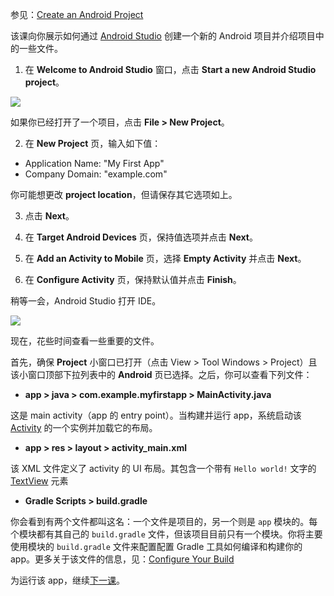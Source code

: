 参见：[Create an Android Project](https://developer.android.google.cn/training/basics/firstapp/creating-project.html)

该课向你展示如何通过 [Android Studio](https://developer.android.google.cn/studio/index.html) 创建一个新的 Android 项目并介绍项目中的一些文件。

1. 在 **Welcome to Android Studio** 窗口，点击 **Start a new Android Studio project**。

![](https://developer.android.google.cn/training/basics/firstapp/images/studio-welcome_2x.png)

如果你已经打开了一个项目，点击 **File > New Project**。

2. 在 **New Project** 页，输入如下值：

- Application Name: "My First App"
- Company Domain: "example.com"

你可能想更改 **project location**，但请保存其它选项如上。

3. 点击 **Next**。

4. 在 **Target Android Devices** 页，保持值选项并点击 **Next**。

5. 在 **Add an Activity to Mobile** 页，选择 **Empty Activity** 并点击 **Next**。

6. 在 **Configure Activity** 页，保持默认值并点击 **Finish**。

稍等一会，Android Studio 打开 IDE。

![](https://developer.android.google.cn/training/basics/firstapp/images/studio-editor_2x.png)

现在，花些时间查看一些重要的文件。

首先，确保 **Project** 小窗口已打开（点击 View > Tool Windows > Project）且该小窗口顶部下拉列表中的 **Android** 页已选择。之后，你可以查看下列文件：

- **app > java > com.example.myfirstapp > MainActivity.java**

这是 main activity（app 的 entry point）。当构建并运行 app，系统启动该 [Activity](https://developer.android.google.cn/reference/android/app/Activity.html) 的一个实例并加载它的布局。

- **app > res > layout > activity_main.xml**

该 XML 文件定义了 activity 的 UI 布局。其包含一个带有 `Hello world!` 文字的 [TextView](https://developer.android.google.cn/reference/android/widget/TextView.html) 元素

- **Gradle Scripts > build.gradle**

你会看到有两个文件都叫这名：一个文件是项目的，另一个则是 `app` 模块的。每个模块都有其自己的 `build.gradle` 文件，但该项目目前只有一个模块。你将主要使用模块的 `build.gradle` 文件来配置配置 Gradle 工具如何编译和构建你的 app。更多关于该文件的信息，见：[Configure Your Build](https://developer.android.google.cn/studio/build/index.html)

为运行该 app，继续[下一课](/Run-Your-App.md)。












